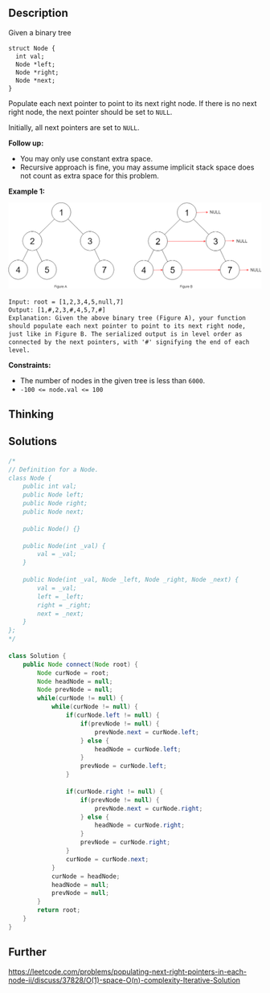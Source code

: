 ## Description

Given a binary tree

```
struct Node {
  int val;
  Node *left;
  Node *right;
  Node *next;
}
```

Populate each next pointer to point to its next right node. If there is no next right node, the next pointer should be set to `NULL`.

Initially, all next pointers are set to `NULL`.

 

**Follow up:**

- You may only use constant extra space.
- Recursive approach is fine, you may assume implicit stack space does not count as extra space for this problem.

 

**Example 1:**

![img](..\Resources\Images\No.117-PopulatingNextRightPointersInEachNodeII\117_sample.png)

```
Input: root = [1,2,3,4,5,null,7]
Output: [1,#,2,3,#,4,5,7,#]
Explanation: Given the above binary tree (Figure A), your function should populate each next pointer to point to its next right node, just like in Figure B. The serialized output is in level order as connected by the next pointers, with '#' signifying the end of each level.
```

 

**Constraints:**

- The number of nodes in the given tree is less than `6000`.
- `-100 <= node.val <= 100`

## Thinking



## Solutions

~~~java
/*
// Definition for a Node.
class Node {
    public int val;
    public Node left;
    public Node right;
    public Node next;

    public Node() {}
    
    public Node(int _val) {
        val = _val;
    }

    public Node(int _val, Node _left, Node _right, Node _next) {
        val = _val;
        left = _left;
        right = _right;
        next = _next;
    }
};
*/

class Solution {
    public Node connect(Node root) {
        Node curNode = root;
        Node headNode = null;
        Node prevNode = null;
        while(curNode != null) {
            while(curNode != null) {
                if(curNode.left != null) {
                    if(prevNode != null) {
                        prevNode.next = curNode.left;
                    } else {
                        headNode = curNode.left;
                    }
                    prevNode = curNode.left;
                }
                 
                if(curNode.right != null) {
                    if(prevNode != null) {
                        prevNode.next = curNode.right;
                    } else {
                        headNode = curNode.right;
                    }
                    prevNode = curNode.right;
                }
                curNode = curNode.next;
            }
            curNode = headNode;
            headNode = null;
            prevNode = null;
        }
        return root;
    }
}
~~~



## Further

https://leetcode.com/problems/populating-next-right-pointers-in-each-node-ii/discuss/37828/O(1)-space-O(n)-complexity-Iterative-Solution
